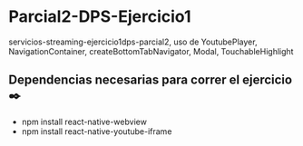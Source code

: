 # Parcial2-DPS-Ejercicio1
servicios-streaming-ejercicio1dps-parcial2, uso de YoutubePlayer, NavigationContainer, createBottomTabNavigator, Modal, TouchableHighlight

## Dependencias necesarias para correr el ejercicio ✒️

* npm install react-native-webview
* npm install react-native-youtube-iframe
